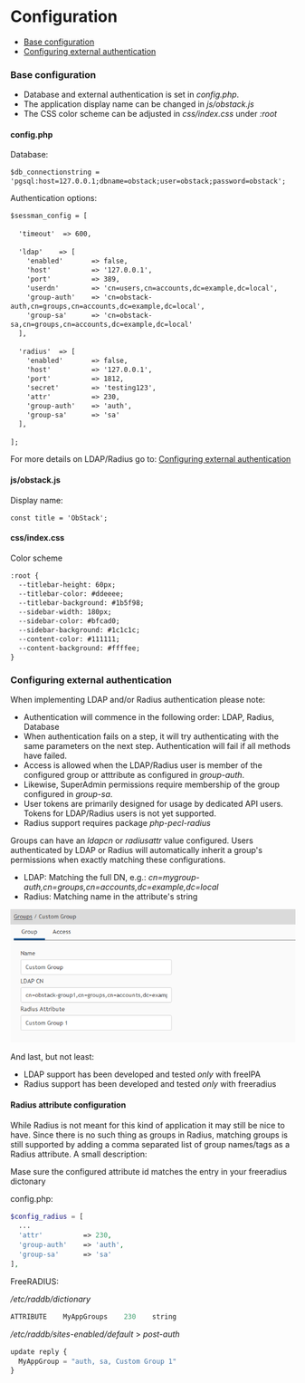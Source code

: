 # Configuration

* [Base configuration](#base-authentication)
* [Configuring external authentication](#configuring-external-authentication)

### Base configuration
* Database and external authentication is set in _config.php_.
* The application display name can be changed in _js/obstack.js_
* The CSS color scheme can be adjusted in _css/index.css_ under _:root_

#### config.php

Database:
```
$db_connectionstring = 'pgsql:host=127.0.0.1;dbname=obstack;user=obstack;password=obstack';
```

Authentication options:
```
$sessman_config = [

  'timeout'  => 600,

  'ldap'    => [
    'enabled'       => false,
    'host'          => '127.0.0.1',
    'port'          => 389,
    'userdn'        => 'cn=users,cn=accounts,dc=example,dc=local',
    'group-auth'    => 'cn=obstack-auth,cn=groups,cn=accounts,dc=example,dc=local',
    'group-sa'      => 'cn=obstack-sa,cn=groups,cn=accounts,dc=example,dc=local'
  ],

  'radius'  => [
    'enabled'       => false,
    'host'          => '127.0.0.1',
    'port'          => 1812,
    'secret'        => 'testing123',
    'attr'          => 230,
    'group-auth'    => 'auth',
    'group-sa'      => 'sa'
  ],

];
```

For more details on LDAP/Radius go to: [Configuring external authentication](#configuring-external-authentication)

#### js/obstack.js

Display name:
```
const title = 'ObStack';
```

#### css/index.css

Color scheme
```
:root {
  --titlebar-height: 60px;
  --titlebar-color: #ddeeee;
  --titlebar-background: #1b5f98;
  --sidebar-width: 180px;
  --sidebar-color: #bfcad0;
  --sidebar-background: #1c1c1c;
  --content-color: #111111;
  --content-background: #ffffee;
}
```

### Configuring external authentication

When implementing LDAP and/or Radius authentication please note:

* Authentication will commence in the following order: LDAP, Radius, Database
* When authentication fails on a step, it will try authenticating with the same parameters on the next step. Authentication will fail if all methods have failed.
* Access is allowed when the LDAP/Radius user is member of the configured group or atttribute as configured in _group-auth_.
* Likewise, SuperAdmin permissions require membership of the group configured in _group-sa_.
* User tokens are primarily designed for usage by dedicated API users. Tokens for LDAP/Radius users is not yet supported.
* Radius support requires package _php-pecl-radius_

Groups can have an _ldapcn_ or _radiusattr_ value configured. Users authenticated by LDAP or Radius will automatically inherit a group's permissions when exactly matching these configurations.
* LDAP: Matching the full DN, e.g.: _cn=mygroup-auth,cn=groups,cn=accounts,dc=example,dc=local_
* Radius: Matching name in the attribute's string

![Group configuration](../img/os-cf1.png)

And last, but not least:
* LDAP support has been developed and tested _only_ with freeIPA
* Radius support has been developed and tested _only_ with freeradius

#### Radius attribute configuration

While Radius is not meant for this kind of application it may still be nice to have. Since there is no such thing as groups in Radius, matching groups is still supported by adding a comma separated list of group names/tags as a Radius attribute. A small description:

Mase sure the configured attribute id matches the entry in your freeradius dictonary

config.php:

```php
$config_radius = [
  ...
  'attr'          => 230,
  'group-auth'    => 'auth',
  'group-sa'      => 'sa'
],
```

FreeRADIUS:

_/etc/raddb/dictionary_

```javascript
ATTRIBUTE    MyAppGroups    230    string
```

_/etc/raddb/sites-enabled/default_ > _post-auth_

```javascript
update reply {
  MyAppGroup = "auth, sa, Custom Group 1"
}
```